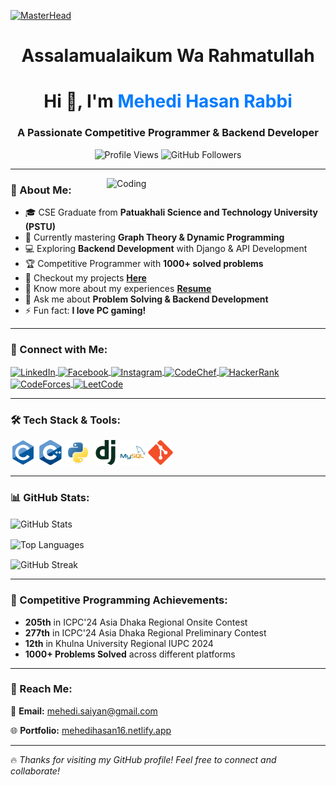 [![MasterHead](https://mir-s3-cdn-cf.behance.net/project_modules/max_1200/54b6c068097599.5b50bca476b9b.gif)](https://mehedihasan16.netlify.app/)

<h1 align="center">Assalamualaikum Wa Rahmatullah</h1>
<h1 align="center">Hi 👋, I'm <span style="color:#007bff">Mehedi Hasan Rabbi</span></h1>
<h3 align="center">A Passionate Competitive Programmer & Backend Developer</h3>

<p align="center">
    <img src="https://komarev.com/ghpvc/?username=Mehedi-Hasan-Rabbi&label=Profile%20views&color=0e75b6&style=flat" alt="Profile Views" />
    <img src="https://img.shields.io/github/followers/Mehedi-Hasan-Rabbi?label=Followers&style=social" alt="GitHub Followers" />
</p>

---

<img align="right" alt="Coding" width="350" src="https://cdn.dribbble.com/users/1162077/screenshots/3848914/programmer.gif">

### 🚀 About Me:
- 🎓 CSE Graduate from **Patuakhali Science and Technology University (PSTU)**
- 🌱 Currently mastering **Graph Theory & Dynamic Programming**
- 💻 Exploring **Backend Development** with Django & API Development
- 🏆 Competitive Programmer with **1000+ solved problems**
- 📂 Checkout my projects **[Here](https://github.com/Mehedi-Hasan-Rabbi?tab=repositories)**
- 📄 Know more about my experiences **[Resume](https://drive.google.com/file/d/1mVAaM9GfI5lezK5b3ebsdjO_LxHXNqNF/view?usp=sharing)**
- 💬 Ask me about **Problem Solving & Backend Development**
- ⚡ Fun fact: **I love PC gaming!**

---

### 🔗 Connect with Me:
<p align="left">
    <a href="https://linkedin.com/in/ultr4-instinct" target="blank">
        <img align="center" src="https://raw.githubusercontent.com/rahuldkjain/github-profile-readme-generator/master/src/images/icons/Social/linked-in-alt.svg" alt="LinkedIn" height="30" width="40" />
    </a>
    <a href="https://fb.com/mehedi.dragon.warrior" target="blank">
        <img align="center" src="https://raw.githubusercontent.com/rahuldkjain/github-profile-readme-generator/master/src/images/icons/Social/facebook.svg" alt="Facebook" height="30" width="40" />
    </a>
    <a href="https://instagram.com/mehedi.saiyan" target="blank">
        <img align="center" src="https://raw.githubusercontent.com/rahuldkjain/github-profile-readme-generator/master/src/images/icons/Social/instagram.svg" alt="Instagram" height="30" width="40" />
    </a>
    <a href="https://www.codechef.com/users/ultr4_instinct" target="blank">
        <img align="center" src="https://cdn.jsdelivr.net/npm/simple-icons@3.1.0/icons/codechef.svg" alt="CodeChef" height="30" width="40" />
    </a>
    <a href="https://www.hackerrank.com/ultrainstinct" target="blank">
        <img align="center" src="https://raw.githubusercontent.com/rahuldkjain/github-profile-readme-generator/master/src/images/icons/Social/hackerrank.svg" alt="HackerRank" height="30" width="40" />
    </a>
    <a href="https://codeforces.com/profile/_ultrainstinct_" target="blank">
        <img align="center" src="https://raw.githubusercontent.com/rahuldkjain/github-profile-readme-generator/master/src/images/icons/Social/codeforces.svg" alt="CodeForces" height="30" width="40" />
    </a>
    <a href="https://www.leetcode.com/ultr4_instinct" target="blank">
        <img align="center" src="https://raw.githubusercontent.com/rahuldkjain/github-profile-readme-generator/master/src/images/icons/Social/leet-code.svg" alt="LeetCode" height="30" width="40" />
    </a>
</p>

---

### 🛠 Tech Stack & Tools:
<p align="left">
    <img src="https://raw.githubusercontent.com/devicons/devicon/master/icons/c/c-original.svg" alt="C" width="40" height="40"/>
    <img src="https://raw.githubusercontent.com/devicons/devicon/master/icons/cplusplus/cplusplus-original.svg" alt="C++" width="40" height="40"/>
    <img src="https://raw.githubusercontent.com/devicons/devicon/master/icons/python/python-original.svg" alt="Python" width="40" height="40"/>
    <img src="https://raw.githubusercontent.com/devicons/devicon/master/icons/django/django-plain.svg" alt="Django" width="40" height="40"/>
    <img src="https://raw.githubusercontent.com/devicons/devicon/master/icons/mysql/mysql-original-wordmark.svg" alt="MySQL" width="40" height="40"/>
    <img src="https://raw.githubusercontent.com/devicons/devicon/master/icons/git/git-original.svg" alt="Git" width="40" height="40"/>
</p>

---

### 📊 GitHub Stats:
<p>
    <img align="center" src="https://github-readme-stats.vercel.app/api?username=Mehedi-Hasan-Rabbi&show_icons=true&theme=radical" alt="GitHub Stats" />
</p>

<p>
    <img align="center" src="https://github-readme-stats.vercel.app/api/top-langs?username=Mehedi-Hasan-Rabbi&show_icons=true&locale=en&layout=compact&theme=radical" alt="Top Languages" />
</p>

<p>
    <img align="center" src="https://github-readme-streak-stats.herokuapp.com/?user=Mehedi-Hasan-Rabbi&theme=radical" alt="GitHub Streak" />
</p>

---

### 🌟 Competitive Programming Achievements:
- **205th** in ICPC'24 Asia Dhaka Regional Onsite Contest
- **277th** in ICPC'24 Asia Dhaka Regional Preliminary Contest
- **12th** in Khulna University Regional IUPC 2024
- **1000+ Problems Solved** across different platforms

---

### 📩 Reach Me:
📧 **Email:** [mehedi.saiyan@gmail.com](mailto:mehedi.saiyan@gmail.com)

🌐 **Portfolio:** [mehedihasan16.netlify.app](https://mehedihasan16.netlify.app/)

---

🔥 *Thanks for visiting my GitHub profile! Feel free to connect and collaborate!*
